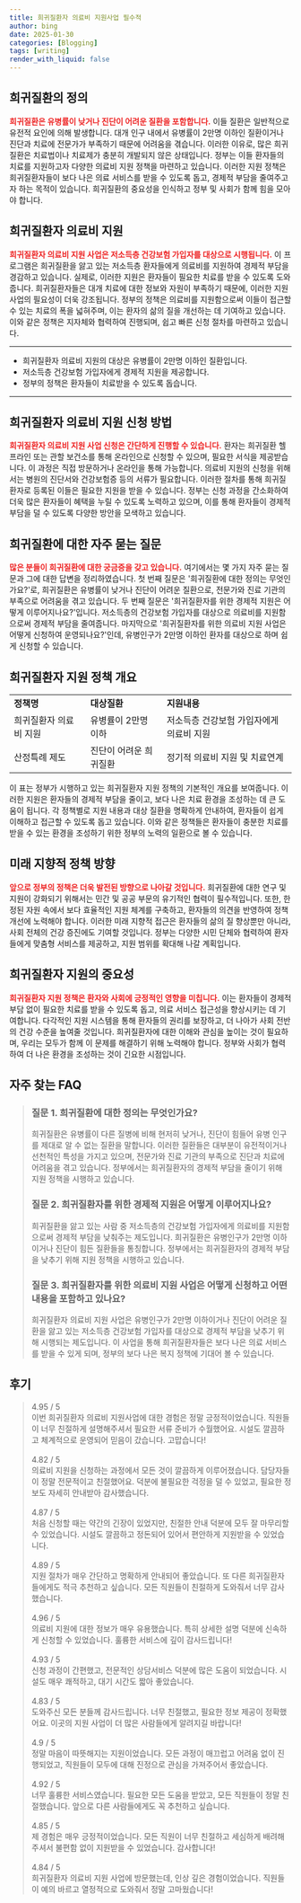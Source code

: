 ```yaml
---
title: 희귀질환자 의료비 지원사업 필수적
author: bing
date: 2025-01-30
categories: [Blogging]
tags: [writing]
render_with_liquid: false
---
```



<h2 id='희귀질환_정의'>희귀질환의 정의</h2>

<p><b><span style="color: #ee2323;">희귀질환은 유병률이 낮거나 진단이 어려운 질환을 포함합니다.</span></b> 이들 질환은 일반적으로 유전적 요인에 의해 발생합니다. 대개 인구 내에서 유병률이 2만명 이하인 질환이거나 진단과 치료에 전문가가 부족하기 때문에 어려움을 겪습니다. 이러한 이유로, 많은 희귀질환은 치료법이나 치료제가 충분히 개발되지 않은 상태입니다. 정부는 이들 환자들의 치료를 지원하고자 다양한 의료비 지원 정책을 마련하고 있습니다. 이러한 지원 정책은 희귀질환자들이 보다 나은 의료 서비스를 받을 수 있도록 돕고, 경제적 부담을 줄여주고자 하는 목적이 있습니다. 희귀질환의 중요성을 인식하고 정부 및 사회가 함께 힘을 모아야 합니다.</p>

<h2 id='희귀질환자_의료비_지원'>희귀질환자 의료비 지원</h2>

<p><b><span style="color: #ee2323;">희귀질환자 의료비 지원 사업은 저소득층 건강보험 가입자를 대상으로 시행됩니다.</span></b> 이 프로그램은 희귀질환을 앓고 있는 저소득층 환자들에게 의료비를 지원하여 경제적 부담을 경감하고 있습니다. 실제로, 이러한 지원은 환자들이 필요한 치료를 받을 수 있도록 도와줍니다. 희귀질환자들은 대개 치료에 대한 정보와 자원이 부족하기 때문에, 이러한 지원 사업의 필요성이 더욱 강조됩니다. 정부의 정책은 의료비를 지원함으로써 이들이 접근할 수 있는 치료의 폭을 넓혀주며, 이는 환자의 삶의 질을 개선하는 데 기여하고 있습니다. 이와 같은 정책은 지자체와 협력하여 진행되며, 쉽고 빠른 신청 절차를 마련하고 있습니다.</p>

<hr />

<ul>
    <li>희귀질환자 의료비 지원의 대상은 유병률이 2만명 이하인 질환입니다.</li>
    <li>저소득층 건강보험 가입자에게 경제적 지원을 제공합니다.</li>
    <li>정부의 정책은 환자들이 치료받을 수 있도록 돕습니다.</li>
</ul>

<hr />

<h2 id='희귀질환자_지원_신청'>희귀질환자 의료비 지원 신청 방법</h2>

<p><b><span style="color: #ee2323;">희귀질환자 의료비 지원 사업 신청은 간단하게 진행할 수 있습니다.</span></b> 환자는 희귀질환 헬프라인 또는 관할 보건소를 통해 온라인으로 신청할 수 있으며, 필요한 서식을 제공받습니다. 이 과정은 직접 방문하거나 온라인을 통해 가능합니다. 의료비 지원의 신청을 위해서는 병원의 진단서와 건강보험증 등의 서류가 필요합니다. 이러한 절차를 통해 희귀질환자로 등록된 이들은 필요한 지원을 받을 수 있습니다. 정부는 신청 과정을 간소화하여 더욱 많은 환자들이 혜택을 누릴 수 있도록 노력하고 있으며, 이를 통해 환자들이 경제적 부담을 덜 수 있도록 다양한 방안을 모색하고 있습니다.</p>

<h2 id='자주_묻는_질문'>희귀질환에 대한 자주 묻는 질문</h2>

<p><b><span style="color: #ee2323;">많은 분들이 희귀질환에 대한 궁금증을 갖고 있습니다.</span></b> 여기에서는 몇 가지 자주 묻는 질문과 그에 대한 답변을 정리하였습니다. 첫 번째 질문은 '희귀질환에 대한 정의는 무엇인가요?'로, 희귀질환은 유병률이 낮거나 진단이 어려운 질환으로, 전문가와 진료 기관의 부족으로 어려움을 겪고 있습니다. 두 번째 질문은 '희귀질환자를 위한 경제적 지원은 어떻게 이루어지나요?'입니다. 저소득층의 건강보험 가입자를 대상으로 의료비를 지원함으로써 경제적 부담을 줄여줍니다. 마지막으로 '희귀질환자를 위한 의료비 지원 사업은 어떻게 신청하여 운영되나요?'인데, 유병인구가 2만명 이하인 환자를 대상으로 하며 쉽게 신청할 수 있습니다.</p>

<h2 id='지원_정책_개요'>희귀질환자 지원 정책 개요</h2>

<table>
    <tr>
        <td><b>정책명</b></td>
        <td><b>대상질환</b></td>
        <td><b>지원내용</b></td>
    </tr>
    <tr>
        <td>희귀질환자 의료비 지원</td>
        <td>유병률이 2만명 이하</td>
        <td>저소득층 건강보험 가입자에게 의료비 지원</td>
    </tr>
    <tr>
        <td>산정특례 제도</td>
        <td>진단이 어려운 희귀질환</td>
        <td>정기적 의료비 지원 및 치료연계</td>
    </tr>
</table>

<p>이 표는 정부가 시행하고 있는 희귀질환자 지원 정책의 기본적인 개요를 보여줍니다. 이러한 지원은 환자들의 경제적 부담을 줄이고, 보다 나은 치료 환경을 조성하는 데 큰 도움이 됩니다. 각 정책별로 지원 내용과 대상 질환을 명확하게 안내하여, 환자들이 쉽게 이해하고 접근할 수 있도록 돕고 있습니다. 이와 같은 정책들은 환자들이 충분한 치료를 받을 수 있는 환경을 조성하기 위한 정부의 노력의 일환으로 볼 수 있습니다.</p>

<h2 id='미래_지향적_정책'>미래 지향적 정책 방향</h2>

<p><b><span style="color: #ee2323;">앞으로 정부의 정책은 더욱 발전된 방향으로 나아갈 것입니다.</span></b> 희귀질환에 대한 연구 및 지원이 강화되기 위해서는 민간 및 공공 부문의 유기적인 협력이 필수적입니다. 또한, 한정된 자원 속에서 보다 효율적인 지원 체계를 구축하고, 환자들의 의견을 반영하여 정책 개선에 노력해야 합니다. 이러한 미래 지향적 접근은 환자들의 삶의 질 향상뿐만 아니라, 사회 전체의 건강 증진에도 기여할 것입니다. 정부는 다양한 시민 단체와 협력하여 환자들에게 맞춤형 서비스를 제공하고, 지원 범위를 확대해 나갈 계획입니다.</p>

<h2 id='결론'>희귀질환자 지원의 중요성</h2>

<p><b><span style="color: #ee2323;">희귀질환자 지원 정책은 환자와 사회에 긍정적인 영향을 미칩니다.</span></b> 이는 환자들이 경제적 부담 없이 필요한 치료를 받을 수 있도록 돕고, 의료 서비스 접근성을 향상시키는 데 기여합니다. 다각적인 지원 시스템을 통해 환자들의 권리를 보장하고, 더 나아가 사회 전반의 건강 수준을 높여줄 것입니다. 희귀질환자에 대한 이해와 관심을 높이는 것이 필요하며, 우리는 모두가 함께 이 문제를 해결하기 위해 노력해야 합니다. 정부와 사회가 협력하여 더 나은 환경을 조성하는 것이 긴요한 시점입니다.</p>


<h2 id='자주_찾는_FAQ'>자주 찾는 FAQ</h2>
<div itemscope="" itemtype="https://schema.org/FAQPage"> 
<blockquote> 
<div itemscope="" itemprop="mainEntity" itemtype="https://schema.org/Question"> 
<h3 itemprop="name">질문 1. 희귀질환에 대한 정의는 무엇인가요?</h3> 
<div itemscope="" itemprop="acceptedAnswer" itemtype="https://schema.org/Answer"> 
<span itemprop="text"> 
<p>희귀질환은 유병률이 다른 질병에 비해 현저히 낮거나, 진단이 힘들어 유병 인구를 제대로 알 수 없는 질환을 말합니다. 이러한 질환들은 대부분이 유전적이거나 선천적인 특성을 가지고 있으며, 전문가와 진료 기관의 부족으로 진단과 치료에 어려움을 겪고 있습니다. 정부에서는 희귀질환자의 경제적 부담을 줄이기 위해 지원 정책을 시행하고 있습니다.</p> 
</span> 
</div> 
</div> 

<div itemscope="" itemprop="mainEntity" itemtype="https://schema.org/Question"> 
<h3 itemprop="name">질문 2. 희귀질환자를 위한 경제적 지원은 어떻게 이루어지나요?</h3> 
<div itemscope="" itemprop="acceptedAnswer" itemtype="https://schema.org/Answer"> 
<span itemprop="text"> 
<p>희귀질환을 앓고 있는 사람 중 저소득층의 건강보험 가입자에게 의료비를 지원함으로써 경제적 부담을 낮춰주는 제도입니다. 희귀질환은 유병인구가 2만명 이하이거나 진단이 힘든 질환들을 통칭합니다. 정부에서는 희귀질환자의 경제적 부담을 낮추기 위해 지원 정책을 시행하고 있습니다.</p> 
</span> 
</div> 
</div> 

<div itemscope="" itemprop="mainEntity" itemtype="https://schema.org/Question"> 
<h3 itemprop="name">질문 3. 희귀질환자를 위한 의료비 지원 사업은 어떻게 신청하고 어떤 내용을 포함하고 있나요?</h3> 
<div itemscope="" itemprop="acceptedAnswer" itemtype="https://schema.org/Answer"> 
<span itemprop="text"> 
<p>희귀질환자 의료비 지원 사업은 유병인구가 2만명 이하이거나 진단이 어려운 질환을 앓고 있는 저소득층 건강보험 가입자를 대상으로 경제적 부담을 낮추기 위해 시행되는 제도입니다. 이 사업을 통해 희귀질환자들은 보다 나은 의료 서비스를 받을 수 있게 되며, 정부의 보다 나은 복지 정책에 기대어 볼 수 있습니다.</p> 
</span> 
</div> 
</div> 
</blockquote> 
</div>
<h2 id='후기'>후기</h2>
<div itemscope itemtype="https://schema.org/Product">
  <blockquote>
  <div itemprop="review" itemscope itemtype="https://schema.org/Review">
      <div itemprop="reviewRating" itemscope itemtype="https://schema.org/Rating"> <span itemprop="ratingValue">4.95</span> / <span itemprop="bestRating">5</span> </div>
      <span itemprop="reviewBody">이번 희귀질환자 의료비 지원사업에 대한 경험은 정말 긍정적이었습니다. 직원들이 너무 친절하게 설명해주셔서 필요한 서류 준비가 수월했어요. 시설도 깔끔하고 체계적으로 운영되어 믿음이 갔습니다. 고맙습니다!</span>
  </div>
  <br>
  <div itemprop="review" itemscope itemtype="https://schema.org/Review">
      <div itemprop="reviewRating" itemscope itemtype="https://schema.org/Rating"> <span itemprop="ratingValue">4.82</span> / <span itemprop="bestRating">5</span> </div>
      <span itemprop="reviewBody">의료비 지원을 신청하는 과정에서 모든 것이 깔끔하게 이루어졌습니다. 담당자들이 정말 전문적이고 친절했어요. 덕분에 불필요한 걱정을 덜 수 있었고, 필요한 정보도 자세히 안내받아 감사했습니다.</span>
  </div>
  <br>
  <div itemprop="review" itemscope itemtype="https://schema.org/Review">
      <div itemprop="reviewRating" itemscope itemtype="https://schema.org/Rating"> <span itemprop="ratingValue">4.87</span> / <span itemprop="bestRating">5</span> </div>
      <span itemprop="reviewBody">처음 신청할 때는 약간의 긴장이 있었지만, 친절한 안내 덕분에 모두 잘 마무리할 수 있었습니다. 시설도 깔끔하고 정돈되어 있어서 편안하게 지원받을 수 있었습니다.</span>
  </div>
  <br>
  <div itemprop="review" itemscope itemtype="https://schema.org/Review">
      <div itemprop="reviewRating" itemscope itemtype="https://schema.org/Rating"> <span itemprop="ratingValue">4.89</span> / <span itemprop="bestRating">5</span> </div>
      <span itemprop="reviewBody">지원 절차가 매우 간단하고 명확하게 안내되어 좋았습니다. 또 다른 희귀질환자들에게도 적극 추천하고 싶습니다. 모든 직원들이 친절하게 도와줘서 너무 감사했습니다.</span>
  </div>
  <br>
  <div itemprop="review" itemscope itemtype="https://schema.org/Review">
      <div itemprop="reviewRating" itemscope itemtype="https://schema.org/Rating"> <span itemprop="ratingValue">4.96</span> / <span itemprop="bestRating">5</span> </div>
      <span itemprop="reviewBody">의료비 지원에 대한 정보가 매우 유용했습니다. 특히 상세한 설명 덕분에 신속하게 신청할 수 있었습니다. 훌륭한 서비스에 깊이 감사드립니다!</span>
  </div>
  <br>
  <div itemprop="review" itemscope itemtype="https://schema.org/Review">
      <div itemprop="reviewRating" itemscope itemtype="https://schema.org/Rating"> <span itemprop="ratingValue">4.93</span> / <span itemprop="bestRating">5</span> </div>
      <span itemprop="reviewBody">신청 과정이 간편했고, 전문적인 상담서비스 덕분에 많은 도움이 되었습니다. 시설도 매우 쾌적하고, 대기 시간도 짧아 좋았습니다.</span>
  </div>
  <br>
  <div itemprop="review" itemscope itemtype="https://schema.org/Review">
      <div itemprop="reviewRating" itemscope itemtype="https://schema.org/Rating"> <span itemprop="ratingValue">4.83</span> / <span itemprop="bestRating">5</span> </div>
      <span itemprop="reviewBody">도와주신 모든 분들께 감사드립니다. 너무 친절했고, 필요한 정보 제공이 정확했어요. 이곳의 지원 사업이 더 많은 사람들에게 알려지길 바랍니다!</span>
  </div>
  <br>
  <div itemprop="review" itemscope itemtype="https://schema.org/Review">
      <div itemprop="reviewRating" itemscope itemtype="https://schema.org/Rating"> <span itemprop="ratingValue">4.9</span> / <span itemprop="bestRating">5</span> </div>
      <span itemprop="reviewBody">정말 마음이 따뜻해지는 지원이었습니다. 모든 과정이 매끄럽고 어려움 없이 진행되었고, 직원들이 모두에 대해 진정으로 관심을 가져주어서 좋았습니다.</span>
  </div>
  <br>
  <div itemprop="review" itemscope itemtype="https://schema.org/Review">
      <div itemprop="reviewRating" itemscope itemtype="https://schema.org/Rating"> <span itemprop="ratingValue">4.92</span> / <span itemprop="bestRating">5</span> </div>
      <span itemprop="reviewBody">너무 훌륭한 서비스였습니다. 필요한 모든 도움을 받았고, 모든 직원들이 정말 친절했습니다. 앞으로 다른 사람들에게도 꼭 추천하고 싶습니다.</span>
  </div>
  <br>
  <div itemprop="review" itemscope itemtype="https://schema.org/Review">
      <div itemprop="reviewRating" itemscope itemtype="https://schema.org/Rating"> <span itemprop="ratingValue">4.85</span> / <span itemprop="bestRating">5</span> </div>
      <span itemprop="reviewBody">제 경험은 매우 긍정적이었습니다. 모든 직원이 너무 친절하고 세심하게 배려해주셔서 불편함 없이 지원받을 수 있었습니다. 감사합니다!</span>
  </div>
  <br>
  <div itemprop="review" itemscope itemtype="https://schema.org/Review">
      <div itemprop="reviewRating" itemscope itemtype="https://schema.org/Rating"> <span itemprop="ratingValue">4.84</span> / <span itemprop="bestRating">5</span> </div>
      <span itemprop="reviewBody">희귀질환자 의료비 지원 사업에 방문했는데, 인상 깊은 경험이었습니다. 직원들이 예의 바르고 열정적으로 도와줘서 정말 고마웠습니다!</span>
  </div>
  </blockquote>
</div>
